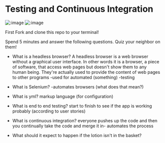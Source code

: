# Testing and Continuous Integration

![:image](http://4.bp.blogspot.com/-MyXQLlk8VGc/U80eH-eo-fI/AAAAAAAAAwI/8Zrx7uZFR4A/s1600/download.jpg)
![:image](https://travis-ci.org/icusick/express_app.svg?branch=master)

First Fork and clone this repo to your terminal!

Spend 5 minutes and answer the following questions.
Quiz your neighbor on them!

- What is a headless browser?
	A headless browser is a web browser without a graphical user interface. In other words it is a browser, a piece of software, that access web pages but doesn't show them to any human being. They're actually used to provide the content of web pages to other programs
	-used for automated (something)
	-testing

- What is Selenium?
	-automates browsers (what does that mean?)

- What is yml?
	markup language (for configuration)


- What is end to end testing?
	start to finish to see if the app is working probably (according to user stories)

- What is continuous integration?
	everyone pushes up the code and then you continually take the code and merge it in- automates the process

- What should it expect to happen if the lotion isn't in the basket?

